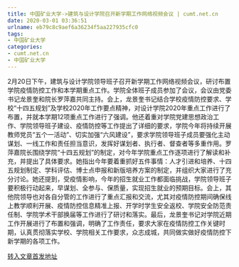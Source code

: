 ```yaml
---
title: 中国矿业大学->建筑与设计学院召开新学期工作网络视频会议 | cumt.net.cn
date: 2020-03-01 03:36:51
urlname: eb79c8c9aef6a36234f5aa227935cfc0
tags: 
- 中国矿业大学
categories:
- cumt.net.cn
- 中国矿业大学
---
```

2月20日下午，建筑与设计学院领导班子召开新学期工作网络视频会议，研讨布置学院疫情防控工作和本学期重点工作。学院全体班子成员参加了会议，会议由党委书记龙景奎和院长罗萍嘉共同主持。会上，龙景奎书记结合学校疫情防控要求、学校“十四五规划”及学校2020年工作要点精神，对设计学院2020年重点工作进行了布置，并就本学期12项重点工作进行了强调。他还着重对学院党建思想政治工作、学院领导班子建设、疫情防控等工作提出了详细的要求，学院今年将持续开展教师党员“五个一活动”、切实加强“六风建设”，要求学院领导班子成员要强化主动谋划、一线工作和责任担当意识，发挥好谋划者、执行者、督查者等多重作用。罗萍嘉院长围绕学院“十四五规划”的制定，对今年学院重点工作逐项进行了解读和补充，并提出了具体要求。她指出今年要着重抓好五件事情：人才引进和培养、十四五规划制定、学科评估、博士点申报和新版培养方案的制定，并组织大家进行了充分讨论。她还提到，受疫情影响，今年的招生就业工作都面临挑战，学院领导班子要积极行动起来，早谋划、全参与、保质量，实现招生就业的预期目标。会上，其他院领导也对各自分管的工作进行了重点汇报和交流，尤其对疫情防控期间确保线上教学顺利开展、疫情防控信息精准上报、开学时学生安全返校、学院安全防范责任制、学院学术干部换届等工作进行了研讨和落实。最后，龙景奎书记对学院近期工作开展进行了布置和强调，明确了工作责任，要求大家在疫情防控工作关键时期，认真贯彻落实学校、学院相关工作要求，众志成城，共同做实做好疫情防控下新学期的各项工作。



[转入文章首发地址](http://xwzx.cumt.edu.cn/88/c2/c523a559298/page.htm)